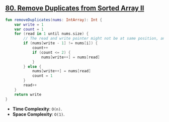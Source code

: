 ## [80. Remove Duplicates from Sorted Array II](https://leetcode.com/problems/remove-duplicates-from-sorted-array-ii)

```kotlin
fun removeDuplicates(nums: IntArray): Int {
    var write = 1
    var count = 1
    for (read in 1 until nums.size) {
        // The read and write pointer might not be at same position, and we have to compare the "correct" previous item
        if (nums[write - 1] != nums[i]) {
            count++
            if (count <= 2) {
                nums[write++] = nums[read]
            }
        } else {
            nums[write++] = nums[read]
            count = 1
        }
        read++
    }
    return write
}
```

* **Time Complexity**: `O(n)`.
* **Space Complexity**: `O(1)`.